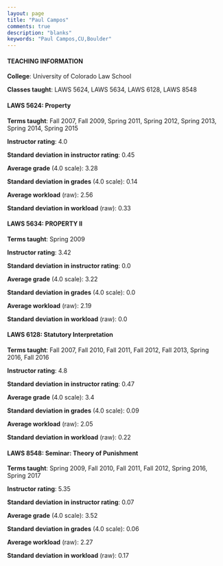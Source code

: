 ```yaml
---
layout: page
title: "Paul Campos" 
comments: true
description: "blanks"
keywords: "Paul Campos,CU,Boulder"
---
```

<head>
<script src="https://ajax.googleapis.com/ajax/libs/jquery/2.1.3/jquery.min.js"></script>
<script src="https://dl.dropboxusercontent.com/s/pc42nxpaw1ea4o9/highcharts.js?dl=0"></script>
<!-- <script src="../assets/js/highcharts.js"></script> -->
<style type="text/css">@font-face {
	font-family: "Bebas Neue";
	src: url(https://www.filehosting.org/file/details/544349/BebasNeue Regular.otf) format("opentype");
	}
	h1.Bebas { 
		font-family: "Bebas Neue", Verdana, Tahoma;
	}
</style>
</head>
	   
#### TEACHING INFORMATION

**College**: University of Colorado Law School

**Classes taught**: LAWS 5624, LAWS 5634, LAWS 6128, LAWS 8548

#### LAWS 5624: Property

**Terms taught**: Fall 2007, Fall 2009, Spring 2011, Spring 2012, Spring 2013, Spring 2014, Spring 2015

**Instructor rating**: 4.0

**Standard deviation in instructor rating**: 0.45

**Average grade** (4.0 scale): 3.28

**Standard deviation in grades** (4.0 scale): 0.14

**Average workload** (raw): 2.56

**Standard deviation in workload** (raw): 0.33

#### LAWS 5634: PROPERTY II

**Terms taught**: Spring 2009

**Instructor rating**: 3.42

**Standard deviation in instructor rating**: 0.0

**Average grade** (4.0 scale): 3.22

**Standard deviation in grades** (4.0 scale): 0.0

**Average workload** (raw): 2.19

**Standard deviation in workload** (raw): 0.0

#### LAWS 6128: Statutory Interpretation

**Terms taught**: Fall 2007, Fall 2010, Fall 2011, Fall 2012, Fall 2013, Spring 2016, Fall 2016

**Instructor rating**: 4.8

**Standard deviation in instructor rating**: 0.47

**Average grade** (4.0 scale): 3.4

**Standard deviation in grades** (4.0 scale): 0.09

**Average workload** (raw): 2.05

**Standard deviation in workload** (raw): 0.22

#### LAWS 8548: Seminar: Theory of Punishment

**Terms taught**: Spring 2009, Fall 2010, Fall 2011, Fall 2012, Spring 2016, Spring 2017

**Instructor rating**: 5.35

**Standard deviation in instructor rating**: 0.07

**Average grade** (4.0 scale): 3.52

**Standard deviation in grades** (4.0 scale): 0.06

**Average workload** (raw): 2.27

**Standard deviation in workload** (raw): 0.17

